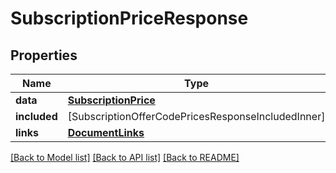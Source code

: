 # SubscriptionPriceResponse

## Properties
Name | Type | Description | Notes
------------ | ------------- | ------------- | -------------
**data** | [**SubscriptionPrice**](SubscriptionPrice.md) |  | 
**included** | [SubscriptionOfferCodePricesResponseIncludedInner] |  | [optional] 
**links** | [**DocumentLinks**](DocumentLinks.md) |  | 

[[Back to Model list]](../README.md#documentation-for-models) [[Back to API list]](../README.md#documentation-for-api-endpoints) [[Back to README]](../README.md)


